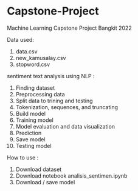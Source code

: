 # Capstone-Project
Machine Learning Capstone Project Bangkit 2022

Data used:
1. data.csv
2. new_kamusalay.csv
3. stopword.csv


sentiment text analysis using NLP :
1. Finding dataset
2. Preprocessing data
3. Split data to trining and testing
4. Tokenization, sequences, and truncating
5. Build model
6. Training model
7. Model evaluation and data visualization
8. Prediction
9. Save model
10. Testing model 


How to use :
1. Download dataset
2. Download notebook analisis_sentimen.ipynb
3. Download / save model

